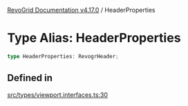 [RevoGrid Documentation v4.17.0](README.md) / HeaderProperties

# Type Alias: HeaderProperties

```ts
type HeaderProperties: RevogrHeader;
```

## Defined in

[src/types/viewport.interfaces.ts:30](https://github.com/revolist/revogrid/blob/4911b401b4ed4a1ad4f684e9c38c48b1c7ad2346/src/types/viewport.interfaces.ts#L30)
